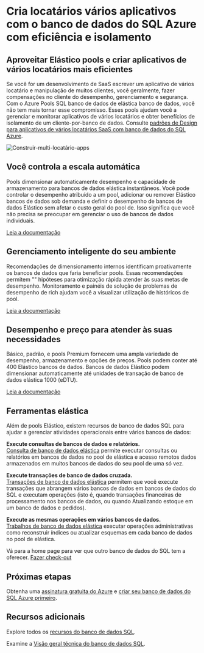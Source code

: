 <properties
   pageTitle="Banco de dados do SQL Azure cria locatários vários aplicativos com eficiência e isolamento"
   description="Saiba como o banco de dados SQL amplia locatários vários aplicativos"
   keywords=""
   services="sql-database"
   documentationCenter=""
   authors="CarlRabeler"
   manager="jhubbard"
   editor=""/>

<tags
   ms.service="sql-database"
   ms.devlang="NA"
   ms.topic="article"
   ms.tgt_pltfrm="NA"
   ms.workload="data-management"
   ms.date="10/13/2016"
   ms.author="carlrab"/>

# <a name="builds-multi-tenant-apps-with-azure-sql-database-with-isolation-and-efficiency"></a>Cria locatários vários aplicativos com o banco de dados do SQL Azure com eficiência e isolamento

## <a name="leverage-elastic-pools-and-build-more-efficient-multi-tenant-apps"></a>Aproveitar Elástico pools e criar aplicativos de vários locatários mais eficientes

Se você for um desenvolvimento de SaaS escrever um aplicativo de vários locatário e manipulação de muitos clientes, você geralmente, fazer compensações no cliente do desempenho, gerenciamento e segurança. Com o Azure Pools SQL banco de dados de elástica banco de dados, você não tem mais tornar esse compromisso. Esses pools ajudam você a gerenciar e monitorar aplicativos de vários locatários e obter benefícios de isolamento de um cliente-por-banco de dados. Consulte [padrões de Design para aplicativos de vários locatários SaaS com banco de dados do SQL Azure](sql-database-design-patterns-multi-tenancy-saas-applications.md).

![Construir-multi-locatário-apps](./media/sql-database-build-multi-tenant-apps/sql-database-build-multi-tenant-apps.png)

## <a name="auto-scaling-you-control"></a>Você controla a escala automática

Pools dimensionar automaticamente desempenho e capacidade de armazenamento para bancos de dados elástica instantâneos. Você pode controlar o desempenho atribuído a um pool, adicionar ou remover Elástico bancos de dados sob demanda e definir o desempenho de bancos de dados Elástico sem afetar o custo geral do pool de. Isso significa que você não precisa se preocupar em gerenciar o uso de bancos de dados individuais.

[Leia a documentação](sql-database-elastic-pool.md)

## <a name="intelligent-management-of-your-environment"></a>Gerenciamento inteligente do seu ambiente

Recomendações de dimensionamento internos identificam proativamente os bancos de dados que faria beneficiar pools. Essas recomendações permitem "" hipóteses para otimização rápida atender às suas metas de desempenho. Monitoramento e painéis de solução de problemas de desempenho de rich ajudam você a visualizar utilização de históricos de pool.

[Leia a documentação](sql-database-elastic-pool-guidance.md)

## <a name="performance-and-price-to-meet-your-needs"></a>Desempenho e preço para atender às suas necessidades

Básico, padrão, e pools Premium fornecem uma ampla variedade de desempenho, armazenamento e opções de preços. Pools podem conter até 400 Elástico bancos de dados. Bancos de dados Elástico podem dimensionar automaticamente até unidades de transação de banco de dados elástica 1000 (eDTU).

[Leia a documentação](https://azure.microsoft.com/pricing/details/sql-database/?b=16.50)

## <a name="elastic-tools"></a>Ferramentas elástica

Além de pools Elástico, existem recursos de banco de dados SQL para ajudar a gerenciar atividades operacionais entre vários bancos de dados:

**Execute consultas de bancos de dados e relatórios.**  
[Consulta de banco de dados elástica](sql-database-elastic-query-overview.md) permite executar consultas ou relatórios em bancos de dados no pool de elástica e acesso remotos dados armazenados em muitos bancos de dados do seu pool de uma só vez.

**Execute transações de banco de dados cruzada.**  
[Transações de banco de dados elástica](sql-database-elastic-transactions-overview.md) permitem que você execute transações que abrangem vários bancos de dados em bancos de dados do SQL e executam operações (isto é, quando transações financeiras de processamento nos bancos de dados, ou quando Atualizando estoque em um banco de dados e pedidos).

**Execute as mesmas operações em vários bancos de dados.**  
[Trabalhos de banco de dados elástica](sql-database-elastic-jobs-overview.md) executar operações administrativas como reconstruir índices ou atualizar esquemas em cada banco de dados no pool de elástica.

Vá para a home page para ver que outro banco de dados do SQL tem a oferecer.
[Fazer check-out](https://azure.microsoft.com/services/sql-database/) 

## <a name="next-steps"></a>Próximas etapas

Obtenha uma [assinatura gratuita do Azure](https://azure.microsoft.com/get-started/) e [criar seu banco de dados do SQL Azure primeiro](sql-database-get-started.md).

## <a name="additional-resources"></a>Recursos adicionais

Explore todos os [recursos do banco de dados SQL](https://azure.microsoft.com/services/sql-database/).
 
Examine a [Visão geral técnica do banco de dados SQL](sql-database-technical-overview.md).  
